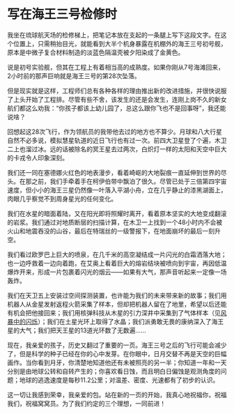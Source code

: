 # 写在海王三号检修时

我坐在琉球航天场的检修梯上，把笔记本放在支起的一条腿上写下这段文字。在这个位置上，只需稍抬目光，就能看到大半个机身暴露在机棚外的海王三号初号舰，原本是中微子复合材料制造的淡蓝色隔温壳被夕阳染成了金黄色。

说是初号实验舰，但其在工程上有着相当高的成熟度。如果你刚从7号海滩回来，2小时前的那声巨响就是海王三号的第28次坠落。

但是现实就是这样，工程师们总有各种各样的理由推出新的改进措施，并很快说服了上头开始了工程排。尽管有些不舍，该发生的还是会发生，连刚上岗不久的新女航们都这么劝我：“你孩子都该上幼儿园了，总这么跟你飞也不是回事呀”，我还能说啥？

回想起这28次飞行，作为领航员的我带他去过的地方也不算少。月球和八大行星自然不必多说，模拟慧星轨道的近日飞行也有过一次。前四大卫星登了个遍，木卫二上也溜过冰。远的话被除名的冥王星去过两次，白炽灯一样的太阳和天空中巨大的卡戎令人印象深刻。

我们还一同在塞德娜火红色的地表漫步，看着崎岖的大地裂痕一直延伸到世界的尽头。在那之前，我们手牵着手在柯伊伯带中飘泊了很久。尽管已处于三倍第四宇宙速度，但小小的海王三星仍然像一叶落入平湖小舟，立在几乎静止的漆黑湖面上，肉眼几乎察觉不到周身星光的任何变化。

我们在水星的暗面着陆，又在阳光即将照耀时离开，看着原本坚实的大地变成翻滚的岩浆。我们通过对地质断层的扫描计算，在木卫一上找到一个48小时内不会被火山和地震吞没的山谷，最后在特瑞丝的一级警报下，在地面崩坏的最后一刻升空。

我们看过欧罗巴上巨大的喷泉，在几千米的高空凝结成一片闪光的白霜洒落大地；也一边呼救着一边向着跑，在艾奥上看着巨大的熔岩结块被喷向到宇宙，再因低温爆炸开来，形成一片包裹着闪光的烟云——如果有大气，那声音听起来一定像一场轰炸。

我们在天卫五上安装过空间探测装置，也许能为我们的未来带来新的故事；我们用机器人从金星发射返程火箭采集了样本，但却把机器人留在了地里，希望以后还能有机会把他接回来；我们用核弹科技从木星的引力深井中采集到了气体样本（见[风暴中的闪烁](./19609-storm-twinkle.md)）；我们在土星光环上取得了水晶；我们派勇敢无畏的康纳深入了海王星的大气；我们把天王星的13道光环数了无数遍……

现在，我亲爱的孩子，历史又翻过了重要的一页。海王三号之后的飞行可能会减少了，但是科学的种子已经在你的心中发芽。在你眼中，日月交替不再是天空的巨幅画作。当你看到月牙，你清楚地知道他还有未被照亮的另一半；你知道一年和一天分别是由地球公转和自转产生的；你喜欢看日蚀，而且明白日偏蚀是观测角度的问题；地球的逃逸速度是每秒11.2公里；对温差、密度、光速都有了初步的认识。

这一切让我感到荣幸，我亲爱的包。站在新的一页的开始，我真心地祝福你，祝福我们，祝福窝窝员。为了我们约定的三个理想，一同前进！
